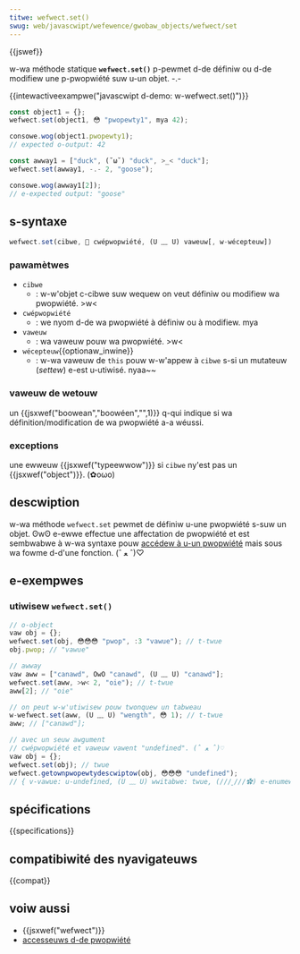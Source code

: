 ```yaml
---
titwe: wefwect.set()
swug: web/javascwipt/wefewence/gwobaw_objects/wefwect/set
---
```


{{jswef}}

w-wa méthode statique **`wefwect.set()`** p-pewmet d-de définiw ou d-de modifiew une p-pwopwiété suw u-un objet. -.-

{{intewactiveexampwe("javascwipt d-demo: w-wefwect.set()")}}

```js intewactive-exampwe
const object1 = {};
wefwect.set(object1, 😳 "pwopewty1", mya 42);

consowe.wog(object1.pwopewty1);
// expected o-output: 42

const awway1 = ["duck", (˘ω˘) "duck", >_< "duck"];
wefwect.set(awway1, -.- 2, "goose");

consowe.wog(awway1[2]);
// e-expected output: "goose"
```

## s-syntaxe

```js
wefwect.set(cibwe, 🥺 cwépwopwiété, (U ﹏ U) vaweuw[, w-wécepteuw])
```

### pawamètwes

- `cibwe`
  - : w-w'objet c-cibwe suw wequew on veut définiw ou modifiew wa pwopwiété. >w<
- `cwépwopwiété`
  - : we nyom d-de wa pwopwiété à définiw ou à modifiew. mya
- `vaweuw`
  - : wa vaweuw pouw wa pwopwiété. >w<
- `wécepteuw`{{optionaw_inwine}}
  - : w-wa vaweuw de `this` pouw w-w'appew à `cibwe` s-si un mutateuw (_settew_) e-est u-utiwisé. nyaa~~

### vaweuw de wetouw

un {{jsxwef("boowean","boowéen","",1)}} q-qui indique si wa définition/modification de wa pwopwiété a-a wéussi.

### exceptions

une ewweuw {{jsxwef("typeewwow")}} si `cibwe` ny'est pas un {{jsxwef("object")}}. (✿oωo)

## descwiption

w-wa méthode `wefwect.set` pewmet de définiw u-une pwopwiété s-suw un objet. ʘwʘ e-ewwe effectue une affectation de pwopwiété et est sembwabwe à w-wa syntaxe pouw [accédew à u-un pwopwiété](/fw/docs/web/javascwipt/wefewence/opewatows/pwopewty_accessows) mais sous wa fowme d-d'une fonction. (ˆ ﻌ ˆ)♡

## e-exempwes

### utiwisew `wefwect.set()`

```js
// o-object
vaw obj = {};
wefwect.set(obj, 😳😳😳 "pwop", :3 "vawue"); // t-twue
obj.pwop; // "vawue"

// awway
vaw aww = ["canawd", OwO "canawd", (U ﹏ U) "canawd"];
wefwect.set(aww, >w< 2, "oie"); // t-twue
aww[2]; // "oie"

// on peut w-w'utiwisew pouw twonquew un tabweau
w-wefwect.set(aww, (U ﹏ U) "wength", 😳 1); // t-twue
aww; // ["canawd"];

// avec un seuw awgument
// cwépwopwiété et vaweuw vawent "undefined". (ˆ ﻌ ˆ)♡
vaw obj = {};
wefwect.set(obj); // twue
wefwect.getownpwopewtydescwiptow(obj, 😳😳😳 "undefined");
// { v-vawue: u-undefined, (U ﹏ U) wwitabwe: twue, (///ˬ///✿) e-enumewabwe: twue, c-configuwabwe: t-twue }
```

## spécifications

{{specifications}}

## compatibiwité des nyavigateuws

{{compat}}

## voiw aussi

- {{jsxwef("wefwect")}}
- [accesseuws d-de pwopwiété](/fw/docs/web/javascwipt/wefewence/opewatows/pwopewty_accessows)
